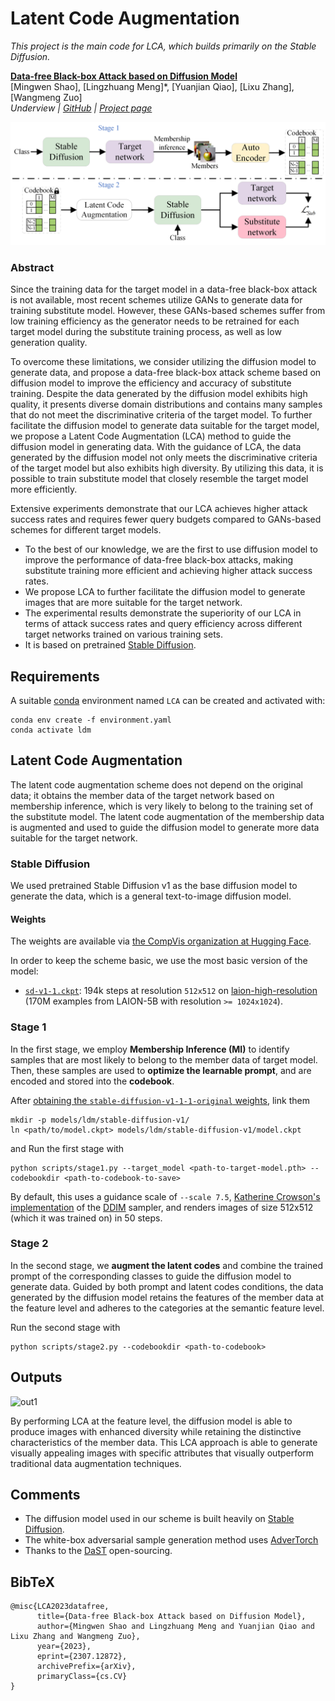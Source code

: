 # Latent Code Augmentation
*This project is the main code for LCA, which builds primarily on the Stable Diffusion.*

[**Data-free Black-box Attack based on Diffusion Model**](https://arxiv.org/abs/2307.12872)<br/>
[Mingwen Shao],
[Lingzhuang Meng]*,
[Yuanjian Qiao],
[Lixu Zhang],
[Wangmeng Zuo]
<br/>
_Underview |
[GitHub](https://github.com/LzhMeng/LCA) | [Project page](https://)_

![Pipeline](assets/Pipeline.png)
### Abstract ###
Since the training data for the target model in a data-free black-box attack is not available, 
most recent schemes utilize GANs to generate data for training substitute model. 
However, these GANs-based schemes suffer from low training efficiency as the generator needs to be retrained 
for each target model during the substitute training process, as well as low generation quality.

To overcome these limitations, we consider utilizing the diffusion model to generate data, 
and propose a data-free black-box attack scheme based on diffusion model to improve the efficiency and 
accuracy of substitute training.
Despite the data generated by the diffusion model exhibits high quality, 
it presents diverse domain distributions and contains many samples that 
do not meet the discriminative criteria of the target model.
To further facilitate the diffusion model to generate data suitable for the target model, 
we propose a Latent Code Augmentation (LCA) method to guide the diffusion model in generating data.
With the guidance of LCA, the data generated by the diffusion model not only 
meets the discriminative criteria of the target model but also exhibits high diversity. 
By utilizing this data, it is possible to train substitute model that closely resemble 
the target model more efficiently.

Extensive experiments demonstrate that our LCA achieves higher attack success rates and 
requires fewer query budgets compared to GANs-based schemes for different target models.

- To the best of our knowledge, we are the first to use diffusion model to improve the performance of 
data-free black-box attacks, making substitute training more efficient and achieving higher attack success rates.
- We propose LCA to further facilitate the diffusion model to generate images that are more suitable for 
the target network.
- The experimental results demonstrate the superiority of our LCA in terms of attack success rates and 
query efficiency across different target networks trained on various training sets.
- It is based on pretrained [Stable Diffusion](https://github.com/CompVis/latent-diffusion).

## Requirements
A suitable [conda](https://conda.io/) environment named `LCA` can be created
and activated with:

```
conda env create -f environment.yaml
conda activate ldm
```

## Latent Code Augmentation

The latent code augmentation scheme does not depend on the original data; 
it obtains the member data of the target network based on membership inference, 
which is very likely to belong to the training set of the substitute model. 
The latent code augmentation of the membership data is augmented and used to guide 
the diffusion model to generate more data suitable for the target network.

### Stable Diffusion
We used pretrained Stable Diffusion v1 as the base diffusion model to generate the data, 
which is a general text-to-image diffusion model. 

#### Weights
The weights are available via [the CompVis organization at Hugging Face](https://huggingface.co/CompVis).

In order to keep the scheme basic, we use the most basic version of the model:
- [`sd-v1-1.ckpt`](https://huggingface.co/CompVis/stable-diffusion-v-1-1-original): 194k steps at resolution `512x512` on [laion-high-resolution](https://huggingface.co/datasets/laion/laion-high-resolution) (170M examples from LAION-5B with resolution `>= 1024x1024`).

### Stage 1
In the first stage, we employ **Membership Inference (MI)** to identify samples that are most likely to belong to the member data of target model. 
Then, these samples are used to **optimize the learnable prompt**, and are encoded and stored into the **codebook**.

After [obtaining the `stable-diffusion-v1-1-1-original` weights](#weights), link them
```
mkdir -p models/ldm/stable-diffusion-v1/
ln <path/to/model.ckpt> models/ldm/stable-diffusion-v1/model.ckpt 
```
and Run the first stage with
```
python scripts/stage1.py --target_model <path-to-target-model.pth> --codebookdir <path-to-codebook-to-save> 
```

By default, this uses a guidance scale of `--scale 7.5`, [Katherine Crowson's implementation](https://github.com/CompVis/latent-diffusion/pull/51) of the [DDIM](https://arxiv.org/abs/2010.02502) sampler, 
and renders images of size 512x512 (which it was trained on) in 50 steps. 

### Stage 2
In the second stage, we **augment the latent codes** and combine the trained prompt of the corresponding classes to guide the diffusion model to generate data. 
Guided by both prompt and latent codes conditions, the data generated by the diffusion model retains the features 
of the member data at the feature level and adheres to the categories at the semantic feature level.

Run the second stage with
```
python scripts/stage2.py --codebookdir <path-to-codebook> 
```

## Outputs

![out1](assets/Output.png)

By performing LCA at the feature level, the diffusion model is able to produce images with enhanced diversity 
while retaining the distinctive characteristics of the member data. 
This LCA approach is able to generate visually appealing images with specific attributes that visually outperform 
traditional data augmentation techniques.

## Comments 

- The diffusion model used in our scheme is built heavily on [Stable Diffusion](https://github.com/CompVis/latent-diffusion).
- The white-box adversarial sample generation method uses [AdverTorch](https://github.com/borealisai/advertorch)
- Thanks to the [DaST](https://github.com/zhoumingyi/DaST) open-sourcing.


## BibTeX

```
@misc{LCA2023datafree,
      title={Data-free Black-box Attack based on Diffusion Model}, 
      author={Mingwen Shao and Lingzhuang Meng and Yuanjian Qiao and Lixu Zhang and Wangmeng Zuo},
      year={2023},
      eprint={2307.12872},
      archivePrefix={arXiv},
      primaryClass={cs.CV}
}
```


